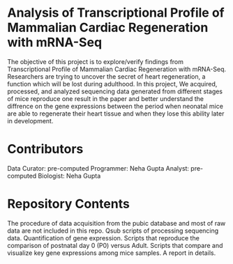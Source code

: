 # Analysis of Transcriptional Profile of Mammalian Cardiac Regeneration with mRNA-Seq
The objective of this project is to explore/verify findings from Transcriptional Profile of Mammalian Cardiac Regeneration with mRNA-Seq. Researchers are trying to uncover the secret of heart regeneration, a function which will be lost during adulthood. In this project, We acquired, processed, and analyzed sequencing data generated from different stages of mice reproduce one result in the paper and better understand the diffrence on the gene expressions between the period when neonatal mice are able to regenerate their heart tissue and when they lose this ability later in development.

# Contributors
Data Curator: pre-computed
Programmer: Neha Gupta
Analyst: pre-computed
Biologist: Neha Gupta

# Repository Contents
The procedure of data acquisition from the pubic database and most of raw data are not included in this repo.
Qsub scripts of processing sequencing data.
Quantification of gene expression.
Scripts that reproduce the comparison of postnatal day 0 (P0) versus Adult.
Scripts that compare and visualize key gene expressions among mice samples.
A report in details.
